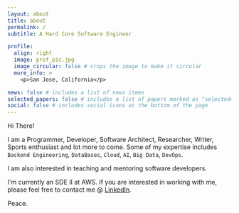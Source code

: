 ```yaml
---
layout: about
title: about
permalink: /
subtitle: A Hard Core Software Engineer

profile:
  align: right
  image: prof_pic.jpg
  image_circular: false # crops the image to make it circular
  more_info: >
    <p>San Jose, California</p>

news: false # includes a list of news items
selected_papers: false # includes a list of papers marked as "selected={true}"
social: false # includes social icons at the bottom of the page
---
```


Hi There!

I am a Programmer, Developer, Software Architect, Researcher, Writer, Sports enthusiast and lot more to come. Some of my expertise includes `Backend Engineering`, `DataBases`, `Cloud`, `AI`, `Big Data`, `DevOps`. 

I am also interested in teaching and mentoring software developers. 

I'm currently an SDE II at AWS. If you are interested in working with me, please feel free to contact me @ [LinkedIn](https://www.linkedin.com/in/thepavankoushik/).

Peace.